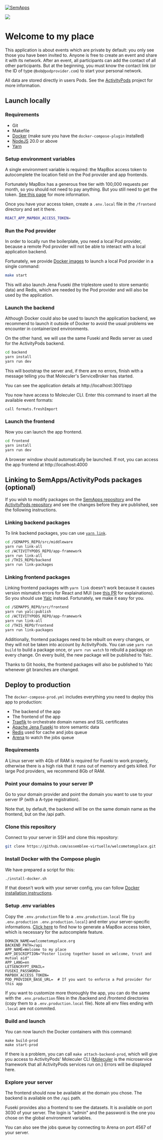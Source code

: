 [![SemApps](https://badgen.net/badge/Powered%20by/SemApps/28CDFB)](https://semapps.org)

![](./frontend/public/logo192.png)

# Welcome to my place

This application is about events which are private by default: you only see those you have been invited to. Anyone is free to create an event and share it with its network. After an event, all participants can add the contact of all other participants. But at the beginning, you must know the contact link (or the ID of type `@bob@podprovider.com`) to start your personal network.

All data are stored directly in users Pods. See the [ActivityPods](https://github.com/activitypods/activitypods) project for more information.

## Launch locally

### Requirements

- Git
- Makefile
- [Docker](https://docs.docker.com/engine/install/) (make sure you have the `docker-compose-plugin` installed)
- [NodeJS](https://nodejs.org) 20.0 or above
- [Yarn](https://yarnpkg.com/)

### Setup environment variables

A single environment variable is required: the MapBox access token to autocomplete the location field on the Pod provider and app frontends.

Fortunately MapBox has a generous free tier with 100,000 requests per month, so you should not need to pay anything. But you still need to get the token. [See this page](https://docs.mapbox.com/help/getting-started/access-tokens/) for more information.

Once you have your access token, create a `.env.local` file in the `/frontend` directory and set it there.

```bash
REACT_APP_MAPBOX_ACCESS_TOKEN=
```

### Run the Pod provider

In order to locally run the boilerplate, you need a local Pod provider, because a remote Pod provider will not be able to interact with a local application backend.

Fortunately, we provide [Docker images](https://hub.docker.com/orgs/activitypods/repositories) to launch a local Pod provider in a single command:

```bash
make start
```

This will also launch Jena Fuseki (the triplestore used to store semantic data) and Redis, which are needed by the Pod provider and will also be used by the application.

### Launch the backend

Although Docker could also be used to launch the application backend, we recommend to launch it outside of Docker to avoid the usual problems we encounter in containerized environments.

On the other hand, we will use the same Fuseki and Redis server as used for the ActivityPods backend.

```bash
cd backend
yarn install
yarn run dev
```

This will bootstrap the server and, if there are no errors, finish with a message telling you that Moleculer's ServiceBroker has started.

You can see the application details at http://localhost:3001/app

You now have access to Moleculer CLI. Enter this command to insert all the available event formats:

```
call formats.freshImport
```

### Launch the frontend

Now you can launch the app frontend.

```bash
cd frontend
yarn install
yarn run dev
```

A browser window should automatically be launched. If not, you can access the app frontend at http://localhost:4000

## Linking to SemApps/ActivityPods packages (optional)

If you wish to modify packages on the [SemApps repository](https://github.com/assemblee-virtuelle/semapps) and the [ActivityPods repository](https://github.com/activitypods/activitypods) and see the changes before they are published, see the following instructions.

### Linking backend packages

To link backend packages, you can use [`yarn link`](https://classic.yarnpkg.com/en/docs/cli/link/).

```bash
cd /SEMAPPS_REPO/src/middleware
yarn run link-all
cd /ACTIVITYPODS_REPO/app-framework
yarn run link-all
cd /THIS_REPO/backend
yarn run link-packages
```

### Linking frontend packages

Linking frontend packages with `yarn link` doesn't work because it causes version mismatch errors for React and MUI (see [this PR](https://github.com/assemblee-virtuelle/semapps/pull/1180) for explainations). So you should use [Yalc](https://github.com/wclr/yalc) instead. Fortunately, we make it easy for you.

```bash
cd /SEMAPPS_REPO/src/frontend
yarn run yalc:publish
cd /ACTIVITYPODS_REPO/app-framework
yarn run link-all
cd /THIS_REPO/frontend
yarn run link-packages
```

Additionally, frontend packages need to be rebuilt on every changes, or they will not be taken into account by ActivityPods. You can use `yarn run build` to build a package once, or `yarn run watch` to rebuild a package on every change. On every build, the new package will be published to Yalc.

Thanks to Git hooks, the frontend packages will also be published to Yalc whenever git branches are changed.

## Deploy to production

The `docker-compose-prod.yml` includes everything you need to deploy this app to production:

- The backend of the app
- The frontend of the app
- [Traefik](https://traefik.io) to orchestrate domain names and SSL certificates
- [Apache Jena Fuseki](https://jena.apache.org/documentation/fuseki2/) to store semantic data
- [Redis](https://redis.io) used for cache and jobs queue
- [Arena](https://github.com/bee-queue/arena) to watch the jobs queue

### Requirements

A Linux server with 4Gb of RAM is required for Fuseki to work properly, otherwise there is a high risk that it runs out of memory and gets killed. For large Pod providers, we recommend 8Gb of RAM.

### Point your domains to your server IP

Go to your domain provider and point the domain you want to use to your server IP (with a A-type registration).

Note that, by default, the backend will be on the same domain name as the frontend, but on the /api path.

### Clone this repository

Connect to your server in SSH and clone this repository:

```bash
git clone https://github.com/assemblee-virtuelle/welcometomyplace.git
```

### Install Docker with the Compose plugin

We have prepared a script for this:

```bash
./install-docker.sh
```

If that doesn't work with your server config, you can follow [Docker installation instructions](https://docs.docker.com/engine/install/).

### Setup .env variables

Copy the `.env.production` file to a `.env.production.local` file (`cp .env.production .env.production.local`) and enter your server-specific informations. [Click here](https://docs.mapbox.com/help/getting-started/access-tokens/) to find how to generate a MapBox access token, which is necessary for the autocomplete feature.

```env
DOMAIN_NAME=welcometomyplace.org
BACKEND_PATH=/api
APP_NAME=Welcome to my place
APP_DESCRIPTION="Foster living together based on welcome, trust and mutual aid"
APP_LANG=en
LETSENCRYPT_EMAIL=
FUSEKI_PASSWORD=
MAPBOX_ACCESS_TOKEN=
POD_PROVIDER_BASE_URL=  # If you want to enforce a Pod provider for this app
```

If you want to customize more thoroughly the app, you can do the same with the `.env.production` files in the /backend and /frontend directories (copy them to a `.env.production.local` file). Note all env files ending with `.local` are not commited.

### Build and launch

You can now launch the Docker containers with this command:

```
make build-prod
make start-prod
```

If there is a problem, you can call `make attach-backend-prod`, which will give you access to ActivityPods' Moleculer CLI ([Moleculer](https://moleculer.services/) is the microservice framework that all ActivityPods services run on.) Errors will be displayed here.

### Explore your server

The frontend should now be available at the domain you chose. The backend is available on the `/api` path.

Fuseki provides also a frontend to see the datasets. It is available on port 3030 of your server. The login is "admin" and the password is the one you chose on the global environment variables.

You can also see the jobs queue by connecting to Arena on port 4567 of your server.
